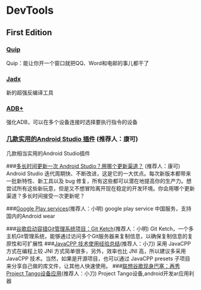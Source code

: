 # DevTools

## First Edition

### [Quip](https://hjdev.quip.com/chat/hjandroid-liao-tian)

Quip：能让你开一个窗口就把QQ、Word和电邮的事儿都干了



### [Jadx](https://github.com/skylot/jadx)

新的超强反编译工具


### [ADB+](https://gist.github.com/race604/ecee9321b7ab30d59da0)

强化ADB，可以在多个设备连接时选择要执行指令的设备




### [几款实用的Android Studio 插件](http://www.jianshu.com/p/6f5f818afe4b?hmsr=toutiao.io&utm_medium=toutiao.io&utm_source=toutiao.io) (推荐人：康可)

几款相当实用的Android Studio插件


###[多长时间更新一次 Android Studio？用哪个更新渠道？](https://mp.weixin.qq.com/s?__biz=MzAwODY4OTk2Mg==&mid=402456714&idx=1&sn=e94ecb65432bb705778a6e0ff357bd9a&scene=1&srcid=0201R8UMY3yGl97DUCrLolAD&key=710a5d99946419d9c553c92b86c2b234fc0d50c94292fafd386b972d43253663619e0504f767b1245f9f701d01489d77&ascene=0&uin=MjI1NTE5NDA2Mw%3D%3D&devicetype=iMac+MacBookPro11%2C2+OSX+OSX+10.10.5+build\(14F1021\)&version=11020201&pass_ticket=n3SkcbGuld4qWyE84%2BT38qwJ9QheYrY5dWqziaIptNgPqgMcezywZQFosROcMdjh) (推荐人：康可)
Android Studio 迭代周期快、不断改进，这是它的一大优点。每次新版本都带来一批新特性、新工具以及 bug 修复，所有这些都可以潜在地提高你的生产力。想尝试所有这些新玩意，但是又不想冒险离开现在稳定的开发环境。你会用哪个更新渠道？多长时间接受一次更新呢？

###[Google Play services](http://www.apkmirror.com/apk/google-inc/google-play-services/google-play-services-7-8-87-release/google-play-services-7-8-87-2077814-440-android-apk-download/)(推荐人：小明)
google play service 中国服务，支持国内的Android wear

###[谷歌启动容错Git管理系统项目：Git Ketch](http://m.xianguo.com/blog/9MXvl)(推荐人：小明)
Git Ketch，一个多主机Git管理系统，能够通过访问多个Git服务器来复制信息，以确保复制信息的复原性和可扩展性
###[JavaCPP 技术使用经验总结](http://www.ibm.com/developerworks/cn/java/j-lo-cpp/index.html)(推荐人：小刀)
采用 JavaCPP 方式在编程上较 JNI 方式简单很多，另外，效率也比 JNI 高，所以建议多采用 JavaCPP 技术。当然，如果是开源项目，也可以通过 JavaCPP presets 子项目来分享自己做的库文件，让其他人快速使用。
###[联想谷歌现身巴塞：再秀Project Tango设备应用](http://www.anzhuo.cn/news/p_10444)(推荐人：小刀)
Project Tango设备,android开发ar应用利器